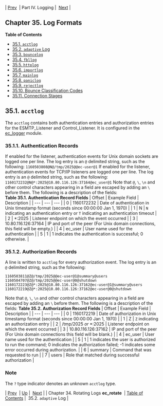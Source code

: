 | [Prev](log_rotating)  | Part IV. Logging |  [Next](adaptive.log.format) |
## Chapter 35. Log Formats
**Table of Contents**

* [35.1\. `acctlog`](log_formats#log_formats.acctlog)
* [35.2\. `adaptive` Log](adaptive.log.format)
* [35.3\. `bouncelog`](log_formats.bouncelog)
* [35.4\. `fbllog`](log_formats.fbllog)
* [35.5\. `httplog`](log_formats.httplog)
* [35.6\. `importlog`](log_formats.importlog)
* [35.7\. `mainlog`](log_formats.mainlog)
* [35.8\. `paniclog`](log_formats.paniclog)
* [35.9\. `rejectlog`](log_formats.rejectlog)
* [35.10\. Bounce Classification Codes](bounce_logger.classification.codes)
* [35.11\. Connection Stages](log_formats.connection.stages)

## 35.1. `acctlog`
The `acctlog` contains both authentication entries and authorization entries for the ESMTP_Listener and Control_Listener. It is configured in the [ec_logger](modules.ec_logger "71.30. EC_logger – Momentum-Style Logging") module.
### 35.1.1. Authentication Records
If enabled for the listener, authentication events for Unix domain sockets are logged one per line. The log entry is an `@` delimited string, such as the following:
`1160503808@N@/tmp/2025@@ec-user@1`
If enabled for the listener, authentication events for TCP/IP listeners are logged one per line. The log entry is an `@` delimited string, such as the following:
`1160172232@N@*:2025@10.80.116.126:37164@ec_user@1`
Note that `@`, `\`, `\n` and other control characters appearing in a field are escaped by adding an `\` before them.
The following is a description of the fields:
<a name="log_formats.authentication.record.fields"></a>
**Table 35.1. Authentication Record Fields**
| Offset | Example Field | Description |
| --- | --- | --- |
| 0 | 1160172232 | Date of authentication in Unix timestamp format (seconds since 00:00:00 Jan 1, 1970) |
| 1 | N | `N` indicating an authentication entry or `T` indicating an authentication timeout |
| 2 | *:2025 | Listener endpoint on which the event occurred |
| 3 | 10.80.116.126:37164 | IP and port of the peer (For Unix domain connections, this field will be empty.) |
| 4 | ec_user | User name used for the authentication |
| 5 | 1 | 1 indicates the authentication is successful; 0 otherwise. |
### 35.1.2. Authorization Records
A line is written to `acctlog` for every authorization event. The log entry is an `@` delimited string, such as the following:
```
1160503811@Z@/tmp/2025@@ec-user@1@summary@users
1160504707@Z@/tmp/2025@@ec-user@0@shutdown
1160172223@Z@*:2025@10.80.116.126:37162@ec-user@1@summary@users
1160172219@Z@*:2025@10.80.116.126:37162@ec-user@0@shutdown
```
Note that `@`, `\`, `\n` and other control characters appearing in a field are escaped by adding an `\` before them.
The following is a description of the fields:
<a name="log_formats.authorization.record.fields"></a>
**Table 35.2. Authorization Record Fields**
| Offset | Example Field | Description |
| --- | --- | --- |
| 0 | 1160172219 | Date of authorization in Unix timestamp format (seconds since 00:00:00 Jan 1, 1970) |
| 1 | Z | `Z` indicating an authorization entry |
| 2 | /tmp/2025 *or* *:2025 | Listener endpoint on which the event occurred |
| 3 | 10.80.116.126:37162 | IP and port of the peer (For Unix domain connections this field will be blank.) |
| 4 | ec_user | User name used for the authentication |
| 5 | 1 | 1 indicates the user is authorized to run the command; 0 indicates the authorization failed; -1 indicates some error occurred during authorization. |
| 6 | summary | Command that was requested to run |
| 7 | users | Role that matched during successful authorization |
### Note
The `?` type indicator denotes an unknown `acctlog` type.

| [Prev](log_rotating)  | [Up](p.logs) |  [Next](adaptive.log.format) |
| Chapter 34. Rotating Logs **ec_rotate**  | [Table of Contents](index) |  35.2. `adaptive` Log |
